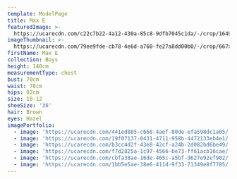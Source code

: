 ```yaml
---
template: ModelPage
title: Max E
featuredImage: >-
  https://ucarecdn.com/c22c7b22-4a12-430a-85c8-9dfb7045c1da/-/crop/1649x924/0,0/-/preview/
imageThumbnail: >-
  https://ucarecdn.com/79ee9fde-cb78-4e6d-a760-fe27a8dd00b0/-/crop/667x972/19,0/-/preview/
firstName: Max E
collection: Boys
height: 140cm
measurementType: chest
bust: 70cm
waist: 78cm
hips: 82cm
size: 10-12
shoeSize: '36'
hair: Brown
eyes: Hazel
imagePortfolio:
  - image: 'https://ucarecdn.com/441ed885-c668-4aef-80de-efa598dc1a05/'
  - image: 'https://ucarecdn.com/19f07137-0431-4711-958b-4472133eb4e1/'
  - image: 'https://ucarecdn.com/b3cc4d2f-43e8-42cf-a24b-2d082bd6be49/'
  - image: 'https://ucarecdn.com/f7d2825a-1c97-4566-be73-ff61acb16cae/'
  - image: 'https://ucarecdn.com/cbfa38ae-16de-465c-a5bf-d627e92ef902/'
  - image: 'https://ucarecdn.com/1bb5e5ae-38e6-411d-9f33-71349e8f7785/'
---
```


